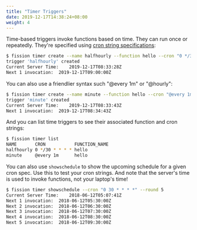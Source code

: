 ```yaml
---
title: "Timer Triggers"
date: 2019-12-17T14:38:24+08:00
weight: 4
---
```


Time-based triggers invoke functions based on time.  They can run once
or repeatedly.  They're specified using [cron string
specifications](https://en.wikipedia.org/wiki/Cron):

```bash
$ fission timer create --name halfhourly --function hello --cron "0 */30 * * * *"
trigger 'halfhourly' created
Current Server Time: 	2019-12-17T08:33:28Z
Next 1 invocation: 	2019-12-17T09:00:00Z
```

You can also use a friendlier syntax such "@every 1m" or "@hourly":

```bash
$ fission timer create --name minute --function hello --cron "@every 1m"
trigger 'minute' created
Current Server Time: 	2019-12-17T08:33:43Z
Next 1 invocation: 	2019-12-17T08:34:43Z
```

And you can list time triggers to see their associated function and cron strings:

```bash
$ fission timer list
NAME       CRON           FUNCTION_NAME
halfhourly 0 */30 * * * * hello
minute     @every 1m      hello
```

You can also use `showschedule` to show the upcoming schedule for a
given cron spec.  Use this to test your cron strings.  And note that
the server's time is used to invoke functions, not your laptop's time!

```bash
$ fission timer showschedule --cron "0 30 * * * *" --round 5
Current Server Time: 	2018-06-12T05:07:41Z
Next 1 invocation: 	2018-06-12T05:30:00Z
Next 2 invocation: 	2018-06-12T06:30:00Z
Next 3 invocation: 	2018-06-12T07:30:00Z
Next 4 invocation: 	2018-06-12T08:30:00Z
Next 5 invocation: 	2018-06-12T09:30:00Z
```
